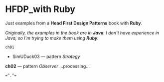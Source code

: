 # HFDP_with Ruby
Just examples from a **Head First Design Patterns** book with **Ruby**.

_Originally, the examples in the book are in **Java**. I don't have experience in Java, so I'm trying to make them using **Ruby**._

`ch01`
- SimUDuck03 — pattern *Strategy*

**ch02** — pattern *Observer*
...processing...

`=^.^=`
